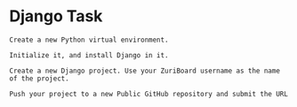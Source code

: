 # Django Task

   
    Create a new Python virtual environment.

    Initialize it, and install Django in it.

    Create a new Django project. Use your ZuriBoard username as the name of the project.

    Push your project to a new Public GitHub repository and submit the URL
